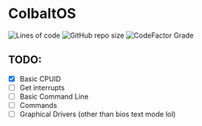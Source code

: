 # ColbaltOS
![Lines of code](https://img.shields.io/tokei/lines/github/enumint/colbaltos?style=for-the-badge) ![GitHub repo size](https://img.shields.io/github/repo-size/enumint/colbaltos?style=for-the-badge) ![CodeFactor Grade](https://img.shields.io/codefactor/grade/github/enumint/colbaltos?style=for-the-badge) <br>


## TODO:

 - [x] Basic CPUID
 - [ ] Get interrupts
 - [ ] Basic Command Line
 - [ ] Commands
 - [ ] Graphical Drivers (other than bios text mode lol)
